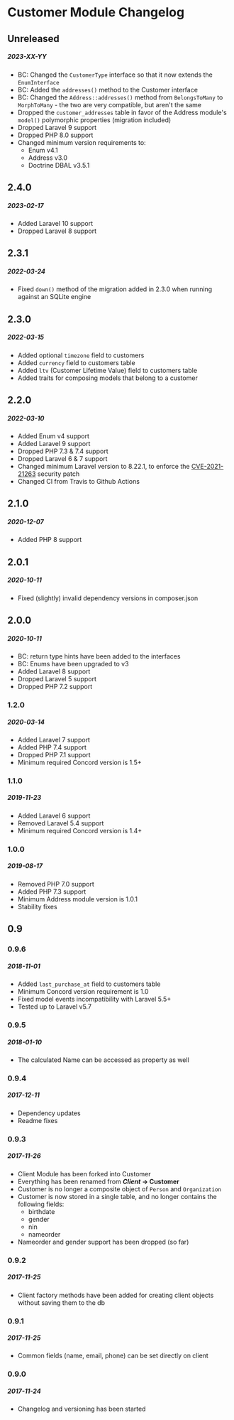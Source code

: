 # Customer Module Changelog

## Unreleased
##### 2023-XX-YY

- BC: Changed the `CustomerType` interface so that it now extends the `EnumInterface`
- BC: Added the `addresses()` method to the Customer interface
- BC: Changed the `Address::addresses()` method from `BelongsToMany` to `MorphToMany` - the two are very compatible, but aren't the same
- Dropped the `customer_addresses` table in favor of the Address module's `model()` polymorphic properties (migration included)
- Dropped Laravel 9 support
- Dropped PHP 8.0 support
- Changed minimum version requirements to:
    - Enum v4.1
    - Address v3.0
    - Doctrine DBAL v3.5.1

## 2.4.0
##### 2023-02-17

- Added Laravel 10 support
- Dropped Laravel 8 support

## 2.3.1
##### 2022-03-24

- Fixed `down()` method of the migration added in 2.3.0 when running against an SQLite engine

## 2.3.0
##### 2022-03-15

- Added optional `timezone` field to customers
- Added `currency` field to customers table
- Added `ltv` (Customer Lifetime Value) field to customers table
- Added traits for composing models that belong to a customer

## 2.2.0
##### 2022-03-10

- Added Enum v4 support
- Added Laravel 9 support
- Dropped PHP 7.3 & 7.4 support
- Dropped Laravel 6 & 7 support
- Changed minimum Laravel version to 8.22.1, to enforce the [CVE-2021-21263](https://blog.laravel.com/security-laravel-62011-7302-8221-released) security patch
- Changed CI from Travis to Github Actions

## 2.1.0
##### 2020-12-07

- Added PHP 8 support

## 2.0.1
##### 2020-10-11

- Fixed (slightly) invalid dependency versions in composer.json

## 2.0.0
##### 2020-10-11

- BC: return type hints have been added to the interfaces
- BC: Enums have been upgraded to v3
- Added Laravel 8 support
- Dropped Laravel 5 support
- Dropped PHP 7.2 support

### 1.2.0
##### 2020-03-14

- Added Laravel 7 support
- Added PHP 7.4 support
- Dropped PHP 7.1 support
- Minimum required Concord version is 1.5+

### 1.1.0
##### 2019-11-23

- Added Laravel 6 support
- Removed Laravel 5.4 support
- Minimum required Concord version is 1.4+

### 1.0.0
##### 2019-08-17

- Removed PHP 7.0 support
- Added PHP 7.3 support
- Minimum Address module version is 1.0.1
- Stability fixes

## 0.9

### 0.9.6
##### 2018-11-01

- Added `last_purchase_at` field to customers table
- Minimum Concord version requirement is 1.0
- Fixed model events incompatibility with Laravel 5.5+
- Tested up to Laravel v5.7

### 0.9.5
##### 2018-01-10

- The calculated Name can be accessed as property as well

### 0.9.4
##### 2017-12-11

- Dependency updates
- Readme fixes


### 0.9.3
##### 2017-11-26

- Client Module has been forked into Customer
- Everything has been renamed from **_Client_ -> Customer**
- Customer is no longer a composite object of `Person` and `Organization`
- Customer is now stored in a single table, and no longer contains the
  following fields:
    - birthdate
    - gender
    - nin
    - nameorder
- Nameorder and gender support has been dropped (so far)

### 0.9.2
##### 2017-11-25

- Client factory methods have been added for creating client objects
  without saving them to the db


### 0.9.1
##### 2017-11-25

- Common fields (name, email, phone) can be set directly on client


### 0.9.0
##### 2017-11-24

- Changelog and versioning has been started
